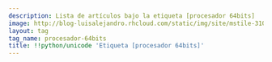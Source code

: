 ```yaml
---
description: Lista de artículos bajo la etiqueta [procesador 64bits]
image: http://blog-luisalejandro.rhcloud.com/static/img/site/mstile-310x310.png
layout: tag
tag_name: procesador-64bits
title: !!python/unicode 'Etiqueta [procesador 64bits]'
---
```

